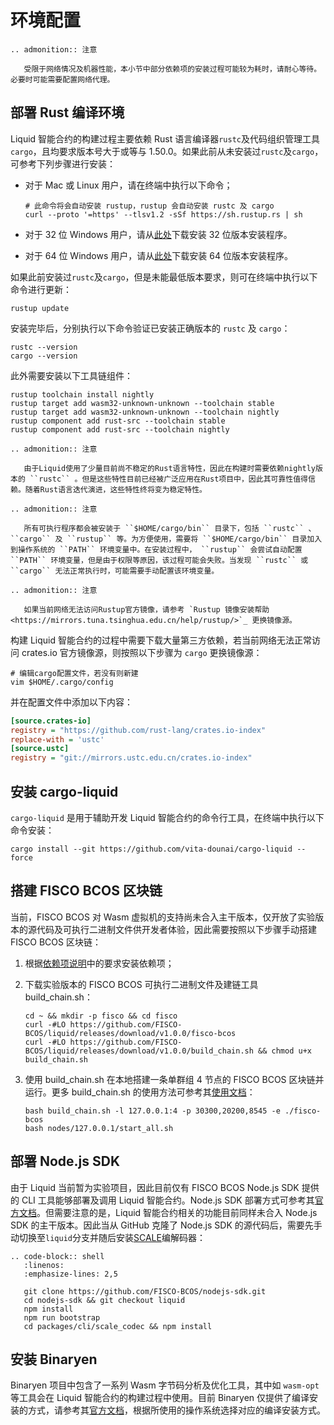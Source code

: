 # 环境配置

```eval_rst
.. admonition:: 注意

   受限于网络情况及机器性能，本小节中部分依赖项的安装过程可能较为耗时，请耐心等待。必要时可能需要配置网络代理。
```

## 部署 Rust 编译环境

Liquid 智能合约的构建过程主要依赖 Rust 语言编译器`rustc`及代码组织管理工具`cargo`，且均要求版本号大于或等与 1.50.0。如果此前从未安装过`rustc`及`cargo`，可参考下列步骤进行安装：

-   对于 Mac 或 Linux 用户，请在终端中执行以下命令；

    ```shell
    # 此命令将会自动安装 rustup，rustup 会自动安装 rustc 及 cargo
    curl --proto '=https' --tlsv1.2 -sSf https://sh.rustup.rs | sh
    ```

-   对于 32 位 Windows 用户，请从[此处](https://static.rust-lang.org/rustup/dist/i686-pc-windows-msvc/rustup-init.exe)下载安装 32 位版本安装程序。

-   对于 64 位 Windows 用户，请从[此处](https://static.rust-lang.org/rustup/dist/x86_64-pc-windows-msvc/rustup-init.exe)下载安装 64 位版本安装程序。

如果此前安装过`rustc`及`cargo`，但是未能最低版本要求，则可在终端中执行以下命令进行更新：

```shell
rustup update
```

安装完毕后，分别执行以下命令验证已安装正确版本的 `rustc` 及 `cargo`：

```shell
rustc --version
cargo --version
```

此外需要安装以下工具链组件：

```shell
rustup toolchain install nightly
rustup target add wasm32-unknown-unknown --toolchain stable
rustup target add wasm32-unknown-unknown --toolchain nightly
rustup component add rust-src --toolchain stable
rustup component add rust-src --toolchain nightly
```

```eval_rst
.. admonition:: 注意

   由于Liquid使用了少量目前尚不稳定的Rust语言特性，因此在构建时需要依赖nightly版本的 ``rustc`` 。但是这些特性目前已经被广泛应用在Rust项目中，因此其可靠性值得信赖。随着Rust语言迭代演进，这些特性终将变为稳定特性。
```

```eval_rst
.. admonition:: 注意

   所有可执行程序都会被安装于 ``$HOME/cargo/bin`` 目录下，包括 ``rustc`` 、 ``cargo`` 及 ``rustup`` 等。为方便使用，需要将 ``$HOME/cargo/bin`` 目录加入到操作系统的 ``PATH`` 环境变量中。在安装过程中， ``rustup`` 会尝试自动配置 ``PATH`` 环境变量，但是由于权限等原因，该过程可能会失败。当发现 ``rustc`` 或 ``cargo`` 无法正常执行时，可能需要手动配置该环境变量。
```

```eval_rst
.. admonition:: 注意

   如果当前网络无法访问Rustup官方镜像，请参考 `Rustup 镜像安装帮助 <https://mirrors.tuna.tsinghua.edu.cn/help/rustup/>`_ 更换镜像源。
```

构建 Liquid 智能合约的过程中需要下载大量第三方依赖，若当前网络无法正常访问 crates.io 官方镜像源，则按照以下步骤为 `cargo` 更换镜像源：

```shell
# 编辑cargo配置文件，若没有则新建
vim $HOME/.cargo/config
```

并在配置文件中添加以下内容：

```ini
[source.crates-io]
registry = "https://github.com/rust-lang/crates.io-index"
replace-with = 'ustc'
[source.ustc]
registry = "git://mirrors.ustc.edu.cn/crates.io-index"
```

## 安装 cargo-liquid

`cargo-liquid` 是用于辅助开发 Liquid 智能合约的命令行工具，在终端中执行以下命令安装：

```shell
cargo install --git https://github.com/vita-dounai/cargo-liquid --force
```

## 搭建 FISCO BCOS 区块链

当前，FISCO BCOS 对 Wasm 虚拟机的支持尚未合入主干版本，仅开放了实验版本的源代码及可执行二进制文件供开发者体验，因此需要按照以下步骤手动搭建 FISCO BCOS 区块链：

1. 根据[依赖项说明](https://fisco-bcos-documentation.readthedocs.io/zh_CN/latest/docs/installation.html#id2)中的要求安装依赖项；

2. 下载实验版本的 FISCO BCOS 可执行二进制文件及建链工具 build_chain.sh：

    ```shell
    cd ~ && mkdir -p fisco && cd fisco
    curl -#LO https://github.com/FISCO-BCOS/liquid/releases/download/v1.0.0/fisco-bcos
    curl -#LO https://github.com/FISCO-BCOS/liquid/releases/download/v1.0.0/build_chain.sh && chmod u+x build_chain.sh
    ```

3. 使用 build_chain.sh 在本地搭建一条单群组 4 节点的 FISCO BCOS 区块链并运行。更多 build_chain.sh 的使用方法可参考其[使用文档](https://fisco-bcos-documentation.readthedocs.io/zh_CN/latest/docs/manual/build_chain.html)：

    ```shell
    bash build_chain.sh -l 127.0.0.1:4 -p 30300,20200,8545 -e ./fisco-bcos
    bash nodes/127.0.0.1/start_all.sh
    ```

## 部署 Node.js SDK

由于 Liquid 当前暂为实验项目，因此目前仅有 FISCO BCOS Node.js SDK 提供的 CLI 工具能够部署及调用 Liquid 智能合约。Node.js SDK 部署方式可参考其[官方文档](https://github.com/FISCO-BCOS/nodejs-sdk#fisco-bcos-nodejs-sdk)。但需要注意的是，Liquid 智能合约相关的功能目前同样未合入 Node.js SDK 的主干版本。因此当从 GitHub 克隆了 Node.js SDK 的源代码后，需要先手动切换至`liquid`分支并随后安装[SCALE](https://substrate.dev/docs/en/knowledgebase/advanced/codec)编解码器：

```eval_rst
.. code-block:: shell
   :linenos:
   :emphasize-lines: 2,5

   git clone https://github.com/FISCO-BCOS/nodejs-sdk.git
   cd nodejs-sdk && git checkout liquid
   npm install
   npm run bootstrap
   cd packages/cli/scale_codec && npm install
```

## 安装 Binaryen

Binaryen 项目中包含了一系列 Wasm 字节码分析及优化工具，其中如 `wasm-opt` 等工具会在 Liquid 智能合约的构建过程中使用。目前 Binaryen 仅提供了编译安装的方式，请参考其[官方文档](https://github.com/WebAssembly/binaryen#building)，根据所使用的操作系统选择对应的编译安装方式。
